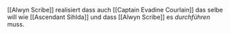 [[Alwyn Scribe]] realisiert dass auch [[Captain Evadine Courlain]] das selbe will wie [[Ascendant Sihlda]] und dass [[Alwyn Scribe]] es _durchführen_ muss.